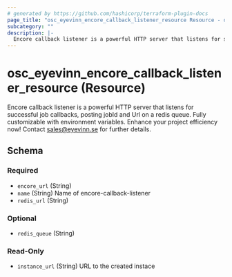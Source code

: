 ```yaml
---
# generated by https://github.com/hashicorp/terraform-plugin-docs
page_title: "osc_eyevinn_encore_callback_listener_resource Resource - osc"
subcategory: ""
description: |-
  Encore callback listener is a powerful HTTP server that listens for successful job callbacks, posting jobId and Url on a redis queue. Fully customizable with environment variables. Enhance your project efficiency now! Contact sales@eyevinn.se for further details.
---
```


# osc_eyevinn_encore_callback_listener_resource (Resource)

Encore callback listener is a powerful HTTP server that listens for successful job callbacks, posting jobId and Url on a redis queue. Fully customizable with environment variables. Enhance your project efficiency now! Contact sales@eyevinn.se for further details.



<!-- schema generated by tfplugindocs -->
## Schema

### Required

- `encore_url` (String)
- `name` (String) Name of encore-callback-listener
- `redis_url` (String)

### Optional

- `redis_queue` (String)

### Read-Only

- `instance_url` (String) URL to the created instace
